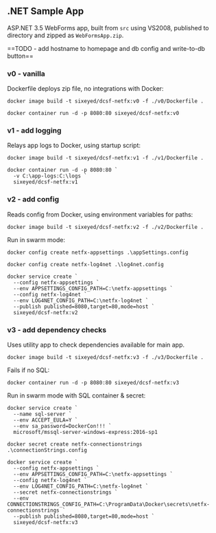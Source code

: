 
## .NET Sample App

ASP.NET 3.5 WebForms app, built from `src` using VS2008, published to directory and zipped as `WebFormsApp.zip`.

==TODO - add hostname to homepage and db config and write-to-db button==

### v0 - vanilla

Dockerfile deploys zip file, no integrations with Docker:

```
docker image build -t sixeyed/dcsf-netfx:v0 -f ./v0/Dockerfile .

docker container run -d -p 8080:80 sixeyed/dcsf-netfx:v0
```

### v1 - add logging

Relays app logs to Docker, using startup script:

```
docker image build -t sixeyed/dcsf-netfx:v1 -f ./v1/Dockerfile .

docker container run -d -p 8080:80 `
  -v C:\app-logs:C:\logs `
  sixeyed/dcsf-netfx:v1
```

### v2 - add config

Reads config from Docker, using environment variables for paths:

```
docker image build -t sixeyed/dcsf-netfx:v2 -f ./v2/Dockerfile .
```

Run in swarm mode:

```
docker config create netfx-appsettings .\appSettings.config

docker config create netfx-log4net .\log4net.config 

docker service create `
  --config netfx-appsettings `
  --env APPSETTINGS_CONFIG_PATH=C:\netfx-appsettings `
  --config netfx-log4net `
  --env LOG4NET_CONFIG_PATH=C:\netfx-log4net `
  --publish published=8080,target=80,mode=host `
  sixeyed/dcsf-netfx:v2
```


### v3 - add dependency checks

Uses utility app to check dependencies available for main app.

```
docker image build -t sixeyed/dcsf-netfx:v3 -f ./v3/Dockerfile .
```

Fails if no SQL:

```
docker container run -d -p 8080:80 sixeyed/dcsf-netfx:v3
```

Run in swarm mode with SQL container & secret:

```
docker service create `
  --name sql-server `
  --env ACCEPT_EULA=Y `
  --env sa_password=DockerCon!!! `
  microsoft/mssql-server-windows-express:2016-sp1  

docker secret create netfx-connectionstrings .\connectionStrings.config
  
docker service create `
  --config netfx-appsettings `
  --env APPSETTINGS_CONFIG_PATH=C:\netfx-appsettings `
  --config netfx-log4net `
  --env LOG4NET_CONFIG_PATH=C:\netfx-log4net `
  --secret netfx-connectionstrings `
  --env CONNECTIONSTRINGS_CONFIG_PATH=C:\ProgramData\Docker\secrets\netfx-connectionstrings `
  --publish published=8080,target=80,mode=host `
  sixeyed/dcsf-netfx:v3
```